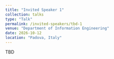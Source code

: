 ```yaml
---
title: "Invited Speaker 1"
collection: talks
type: "Talk"
permalink: /invited-speakers/tbd-1
venue: "Department of Information Engineering"
date: 2026-10-12
location: "Padova, Italy"
---
```


TBD